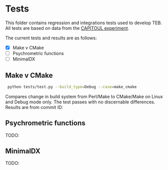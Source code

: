 # Tests

This folder contains regression and integrations tests used to develop TEB. All tests are based on data from the [CAPITOUL experiment](../examples/CAPITOUL).

The current tests and results are as follows:

- [x] Make v CMake
- [ ] Psychrometric functions
- [ ] MinimalDX

## Make v CMake

``` bash
 python tests/test.py --build_type=Debug --case=make_cmake
```

Compares change in build system from Perl/Make to CMake/Make on Linux and Debug mode only.
The test passes with no discernable differences. Results are from commit ID: 

## Psychrometric functions


TODO:

## MinimalDX

TODO:
